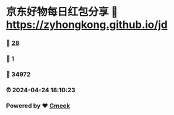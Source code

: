 # 京东好物每日红包分享 :link: https://zyhongkong.github.io/jd 
### :page_facing_up: [28](https://zyhongkong.github.io/jd/tag.html) 
### :speech_balloon: 1 
### :hibiscus: 34972 
### :alarm_clock: 2024-04-24 18:10:23 
### Powered by :heart: [Gmeek](https://github.com/Meekdai/Gmeek)
